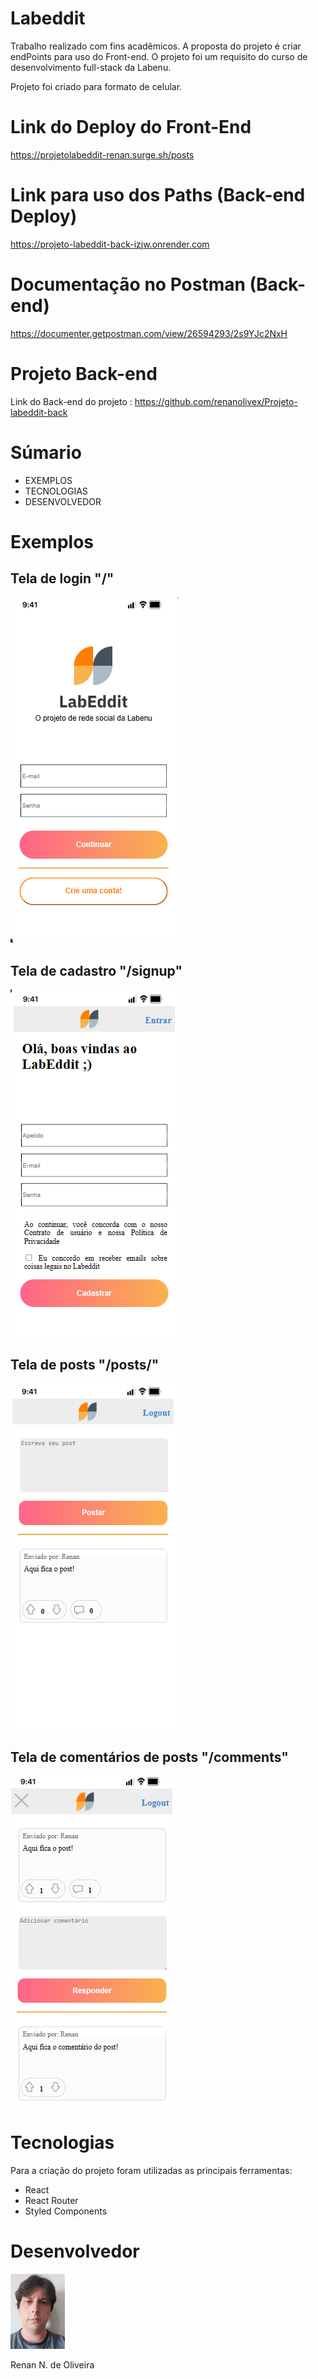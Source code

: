 # Labeddit

Trabalho realizado com fins acadêmicos. A proposta do projeto é criar endPoints para uso do Front-end.
O projeto foi um requisito do curso de desenvolvimento full-stack da Labenu.

Projeto foi criado para formato de celular.

# Link do Deploy do Front-End
https://projetolabeddit-renan.surge.sh/posts

# Link para uso dos Paths (Back-end Deploy)
https://projeto-labeddit-back-izjw.onrender.com

# Documentação no Postman (Back-end)
https://documenter.getpostman.com/view/26594293/2s9YJc2NxH

# Projeto Back-end
Link do Back-end do projeto : https://github.com/renanolivex/Projeto-labeddit-back

# Súmario

- <a>EXEMPLOS</a>
- <a>TECNOLOGIAS</a>
- <a>DESENVOLVEDOR</a>
 
# Exemplos

## Tela de login "/"

![TELAINICIAL](./src/assets/telainicial.png)

## Tela de cadastro "/signup"

![TELACADASTRO](./src/assets/TelaCadastro.png)

## Tela de posts "/posts/"

![TELAPOSTS](./src/assets/TelaHome.png)

## Tela de comentários de posts "/comments"

![TELACOMENTARIO](./src/assets/Comentario.png)





# Tecnologias 
Para a criação do projeto foram utilizadas as principais ferramentas:
- React
- React Router
- Styled Components


# Desenvolvedor

![DESENVOLVEDOR](./src/assets/Desenvolvedor.jpg) 
<p>Renan N. de Oliveira



